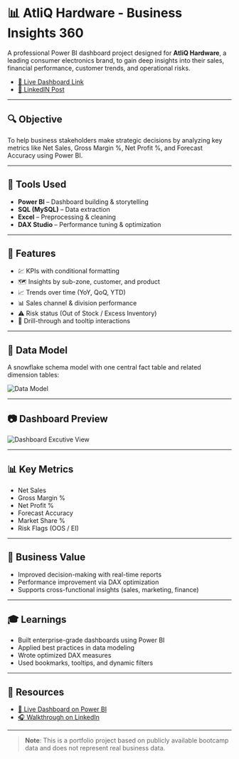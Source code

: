# 📊 AtliQ Hardware - Business Insights 360

A professional Power BI dashboard project designed for **AtliQ Hardware**, a leading consumer electronics brand, to gain deep insights into their sales, financial performance, customer trends, and operational risks.

- [🔗 Live Dashboard Link](https://app.powerbi.com/view?r=eyJrIjoiODRjOGQxMjktMWQwYS00YWU5LTg2YmMtMDE5MmJhM2RlZjVkIiwidCI6ImM2ZTU0OWIzLTVmNDUtNDAzMi1hYWU5LWQ0MjQ0ZGM1YjJjNCJ9)
- [🔗 LinkedIN Post](https://www.linkedin.com/posts/adarshkamsu_powerbi-dataanalytics-codebasics-activity-7330057118475087872-h0ba?utm_source=share&utm_medium=member_desktop&rcm=ACoAAE1od7oBPKMAdzDLLrt949XM5yBgYs7mgig)
---

## 🔍 Objective

To help business stakeholders make strategic decisions by analyzing key metrics like Net Sales, Gross Margin %, Net Profit %, and Forecast Accuracy using Power BI.

---

## 🧰 Tools Used

- **Power BI** – Dashboard building & storytelling  
- **SQL (MySQL)** – Data extraction  
- **Excel** – Preprocessing & cleaning  
- **DAX Studio** – Performance tuning & optimization

---

## 📌 Features

- 💹 KPIs with conditional formatting  
- 🗺️ Insights by sub-zone, customer, and product  
- 📈 Trends over time (YoY, QoQ, YTD)  
- 📊 Sales channel & division performance  
- ⚠️ Risk status (Out of Stock / Excess Inventory)  
- 🧠 Drill-through and tooltip interactions

---

## 🧱 Data Model

A snowflake schema model with one central fact table and related dimension tables:

![Data Model](https://github.com/user-attachments/assets/7aac51d1-519e-494c-8fbf-18eaf14b661d)

---

## 📷 Dashboard Preview

![Dashboard Excutive View](https://github.com/user-attachments/assets/1bfab86b-4fd5-43f7-af7f-d7c419b3cdac)


---

## 📊 Key Metrics

- Net Sales  
- Gross Margin %  
- Net Profit %  
- Forecast Accuracy  
- Market Share %  
- Risk Flags (OOS / EI)

---

## 🎯 Business Value

- Improved decision-making with real-time reports  
- Performance improvement via DAX optimization  
- Supports cross-functional insights (sales, marketing, finance)

---

## 🎓 Learnings

- Built enterprise-grade dashboards using Power BI  
- Applied best practices in data modeling  
- Wrote optimized DAX measures  
- Used bookmarks, tooltips, and dynamic filters

---

## 🔗 Resources

- [🔗 Live Dashboard on Power BI](https://lnkd.in/gfZEJNMa)  
- [🎧 Walkthrough on LinkedIn](https://lnkd.in/gZKGzknJ)

---


> **Note**: This is a portfolio project based on publicly available bootcamp data and does not represent real business data.
